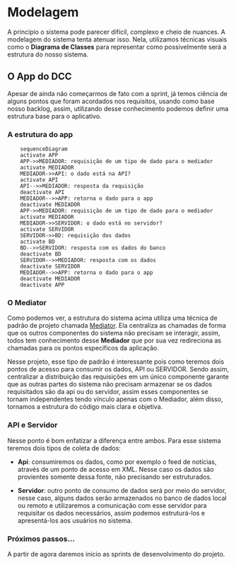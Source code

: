 # Modelagem

A princípio o sistema pode parecer difícil, complexo e cheio de nuances. A modelagem do sistema tenta atenuar isso. Nela, utilizamos técnicas visuais como o **Diagrama de Classes** para representar como possivelmente será a estrutura do nosso sistema.

## O App do DCC

Apesar de ainda não começarmos de fato com a sprint, já temos ciência de alguns pontos que foram acordados nos requisitos, usando como base nosso backlog, assim, utilizando desse conhecimento podemos definir uma estrutura base para o aplicativo.

### A estrutura do app

```mermaid
    sequenceDiagram
    activate APP
    APP->>MEDIADOR: requisição de um tipo de dado para o mediador
    activate MEDIADOR
    MEDIADOR->>API: o dado está na API?
    activate API
    API-->>MEDIADOR: resposta da requisição
    deactivate API
    MEDIADOR-->>APP: retorna o dado para o app
    deactivate MEDIADOR
    APP->>MEDIADOR: requisição de um tipo de dado para o mediador
    activate MEDIADOR  
    MEDIADOR->>SERVIDOR: o dado está no servidor?
    activate SERVIDOR
    SERVIDOR->>BD: requisição dos dados
    activate BD
    BD-->>SERVIDOR: resposta com os dados do banco
    deactivate BD
    SERVIDOR-->>MEDIADOR: resposta com os dados
    deactivate SERVIDOR
    MEDIADOR-->>APP: retorna o dado para o app
    deactivate MEDIADOR
	deactivate APP
```

### O Mediator

Como podemos ver, a estrutura do sistema acima utiliza uma técnica de padrão de projeto chamada [Mediator](https://refactoring.guru/pt-br/design-patterns/mediator). Ela centraliza as chamadas de forma que os outros componentes do sistema não precisam se interagir, assim, todos tem conhecimento desse **Mediador** que por sua vez redireciona as chamadas para os pontos específicos da aplicação.

Nesse projeto, esse tipo de padrão é interessante pois como teremos dois pontos de acesso para consumir os dados, API ou SERVIDOR. Sendo assim, centralizar a distribuição das requisições em um único componente garante que as outras partes do sistema não precisam armazenar se os dados requisitados são da api ou do servidor, assim esses componentes se tornam independentes tendo vínculo apenas com o Mediador, além disso, tornamos a estrutura do código mais clara e objetiva.

### API e Servidor

Nesse ponto é bom enfatizar a diferença entre ambos. Para esse sistema teremos dois tipos de coleta de dados:

* **Api**: consumiremos os dados, como por exemplo o feed de notícias,  através de um ponto de acesso em XML. Nesse caso os dados são provientes somente dessa fonte, não precisando ser estruturados.

* **Servidor**: outro ponto de consumo de dados será por meio do servidor, nesse caso, alguns dados serão armazenados no banco de dados local ou remoto e utilizaremos a comunicação com esse servidor para requisitar os dados necessários, assim podemos estruturá-los e apresentá-los aos usuários no sistema.


### Próximos passos...

A partir de agora daremos inicio as sprints de desenvolvimento do projeto.

